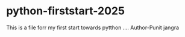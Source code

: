 # python-firststart-2025
This is a file forr my first  start towards pytthon ....
Author-Punit jangra
